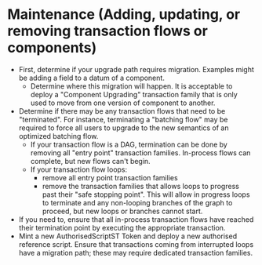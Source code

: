 # Maintenance (Adding, updating, or removing transaction flows or components)

- First, determine if your upgrade path requires migration.
  Examples might be adding a field to a datum of a component.
  - Determine where this migration will happen. It is acceptable to deploy a "Component  Upgrading" transaction family that is only used to move from one version of component to another.
- Determine if there may be any transaction flows that need to be "terminated". For instance, terminating a "batching flow" may be required to force all users to upgrade to the new semantics of an optimized batching flow.
  - If your transaction flow is a DAG, termination can be done by removing all "entry point" transaction families. In-process flows can complete, but new flows can't begin.
  - If your transaction flow loops:
    - remove all entry point transaction families
    - remove the transaction families that allows loops to progress past their "safe stopping point".
  This will allow in progress loops to terminate and any non-looping branches of the graph to proceed, but new loops or branches cannot start.
- If you need to, ensure that all in-process transaction flows have reached their termination point by executing the appropriate transaction.
- Mint a new AuthorisedScriptST Token and deploy a new authorised reference script. Ensure that transactions coming from interrupted loops have a migration path; these may require dedicated transaction families.
